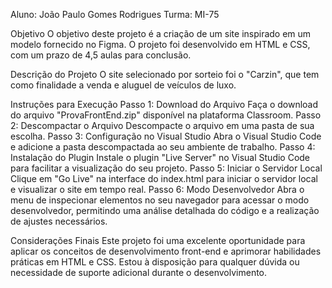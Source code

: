 Aluno: João Paulo Gomes Rodrigues
Turma: MI-75

Objetivo
O objetivo deste projeto é a criação de um site inspirado em um modelo fornecido no Figma. O projeto foi desenvolvido em HTML e CSS, com um prazo de 4,5 aulas para conclusão.

Descrição do Projeto
O site selecionado por sorteio foi o "Carzin", que tem como finalidade a venda e aluguel de veículos de luxo.

Instruções para Execução
Passo 1: Download do Arquivo
    Faça o download do arquivo "ProvaFrontEnd.zip" disponível na plataforma Classroom.
Passo 2: Descompactar o Arquivo
    Descompacte o arquivo em uma pasta de sua escolha.
Passo 3: Configuração no Visual Studio
    Abra o Visual Studio Code e adicione a pasta descompactada ao seu ambiente de trabalho.
Passo 4: Instalação do Plugin
    Instale o plugin "Live Server" no Visual Studio Code para facilitar a visualização do seu projeto.
Passo 5: Iniciar o Servidor Local
    Clique em "Go Live" na interface do index.html para iniciar o servidor local e visualizar o site em tempo real.
Passo 6: Modo Desenvolvedor
    Abra o menu de inspecionar elementos no seu navegador para acessar o modo desenvolvedor, permitindo uma análise detalhada do código e a realização de ajustes necessários.

Considerações Finais
Este projeto foi uma excelente oportunidade para aplicar os conceitos de desenvolvimento front-end e aprimorar habilidades práticas em HTML e CSS. Estou à disposição para qualquer dúvida ou necessidade de suporte adicional durante o desenvolvimento.